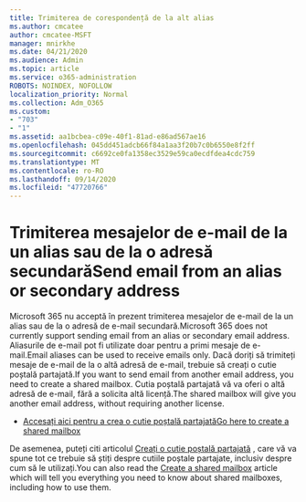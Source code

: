 ```yaml
---
title: Trimiterea de corespondență de la alt alias
ms.author: cmcatee
author: cmcatee-MSFT
manager: mnirkhe
ms.date: 04/21/2020
ms.audience: Admin
ms.topic: article
ms.service: o365-administration
ROBOTS: NOINDEX, NOFOLLOW
localization_priority: Normal
ms.collection: Adm_O365
ms.custom:
- "703"
- "1"
ms.assetid: aa1bcbea-c09e-40f1-81ad-e86ad567ae16
ms.openlocfilehash: 045dd451adcb66f84a1aa3f20b7c0b6550e8f2ff
ms.sourcegitcommit: c6692ce0fa1358ec3529e59ca0ecdfdea4cdc759
ms.translationtype: MT
ms.contentlocale: ro-RO
ms.lasthandoff: 09/14/2020
ms.locfileid: "47720766"
---
```

# <a name="send-email-from-an-alias-or-secondary-address"></a><span data-ttu-id="2b6ab-102">Trimiterea mesajelor de e-mail de la un alias sau de la o adresă secundară</span><span class="sxs-lookup"><span data-stu-id="2b6ab-102">Send email from an alias or secondary address</span></span>

<span data-ttu-id="2b6ab-103">Microsoft 365 nu acceptă în prezent trimiterea mesajelor de e-mail de la un alias sau de la o adresă de e-mail secundară.</span><span class="sxs-lookup"><span data-stu-id="2b6ab-103">Microsoft 365 does not currently support sending email from an alias or secondary email address.</span></span> <span data-ttu-id="2b6ab-104">Aliasurile de e-mail pot fi utilizate doar pentru a primi mesaje de e-mail.</span><span class="sxs-lookup"><span data-stu-id="2b6ab-104">Email aliases can be used to receive emails only.</span></span> <span data-ttu-id="2b6ab-105">Dacă doriți să trimiteți mesaje de e-mail de la o altă adresă de e-mail, trebuie să creați o cutie poștală partajată.</span><span class="sxs-lookup"><span data-stu-id="2b6ab-105">If you want to send email from another email address, you need to create a shared mailbox.</span></span> <span data-ttu-id="2b6ab-106">Cutia poștală partajată vă va oferi o altă adresă de e-mail, fără a solicita altă licență.</span><span class="sxs-lookup"><span data-stu-id="2b6ab-106">The shared mailbox will give you another email address, without requiring another license.</span></span>
  
- [<span data-ttu-id="2b6ab-107">Accesați aici pentru a crea o cutie poștală partajată</span><span class="sxs-lookup"><span data-stu-id="2b6ab-107">Go here to create a shared mailbox</span></span>](https://portal.office.com/AdminPortal/Home#/AssistedGuide/addemailoptions)

<span data-ttu-id="2b6ab-108">De asemenea, puteți citi articolul [Creați o cutie poștală partajată](https://docs.microsoft.com/microsoft-365/admin/email/create-a-shared-mailbox) , care vă va spune tot ce trebuie să știți despre cutiile poștale partajate, inclusiv despre cum să le utilizați.</span><span class="sxs-lookup"><span data-stu-id="2b6ab-108">You can also read the [Create a shared mailbox](https://docs.microsoft.com/microsoft-365/admin/email/create-a-shared-mailbox) article which will tell you everything you need to know about shared mailboxes, including how to use them.</span></span>